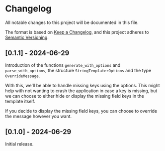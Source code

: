 # Changelog

All notable changes to this project will be documented in this file.

The format is based on [Keep a Changelog](https://keepachangelog.com/en/1.0.0/),
and this project adheres to [Semantic Versioning](https://semver.org/spec/v2.0.0.html).

## [0.1.1] - 2024-06-29

Introduction of the functions `generate_with_options` and `parse_with_options`, the structure `StringTemplaterOptions` and the type `OverrideMessage`.

With this, we'll be able to handle missing keys using the options. This might help with not wanting to crash the application in case a key is missing, but we can choose to either hide or display the missing field keys in the template itself.

If you decide to display the missing field keys, you can choose to override the message however you want.

## [0.1.0] - 2024-06-29

Initial release.
